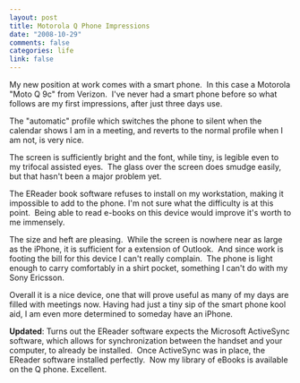 ```yaml
--- 
layout: post
title: Motorola Q Phone Impressions
date: "2008-10-29"
comments: false
categories: life
link: false
---
```

My new position at work comes with a smart phone.  In this case a Motorola "Moto Q 9c" from Verizon.  I've never had a smart phone before so what follows are my first impressions, after just three days use.

The "automatic" profile which switches the phone to silent when the calendar shows I am in a meeting, and reverts to the normal profile when I am not, is very nice.

The screen is sufficiently bright and the font, while tiny, is legible even to my trifocal assisted eyes.  The glass over the screen does smudge easily, but that hasn't been a major problem yet.

The EReader book software refuses to install on my workstation, making it impossible to add to the phone. I'm not sure what the difficulty is at this point.  Being able to read e-books on this device would improve it's worth to me immensely.

The size and heft are pleasing.  While the screen is nowhere near as large as the iPhone, it is sufficient for a extension of Outlook.  And since work is footing the bill for this device I can't really complain.  The phone is light enough to carry comfortably in a shirt pocket, something I can't do with my Sony Ericsson.

Overall it is a nice device, one that will prove useful as many of my days are filled with meetings now. Having had just a tiny sip of the smart phone kool aid, I am even more determined to someday have an iPhone.

<strong>Updated</strong>: Turns out the EReader software expects the Microsoft ActiveSync software, which allows for synchronization between the handset and your computer, to already be installed.  Once ActiveSync was in place, the EReader software installed perfectly.  Now my library of eBooks is available on the Q phone. Excellent.
